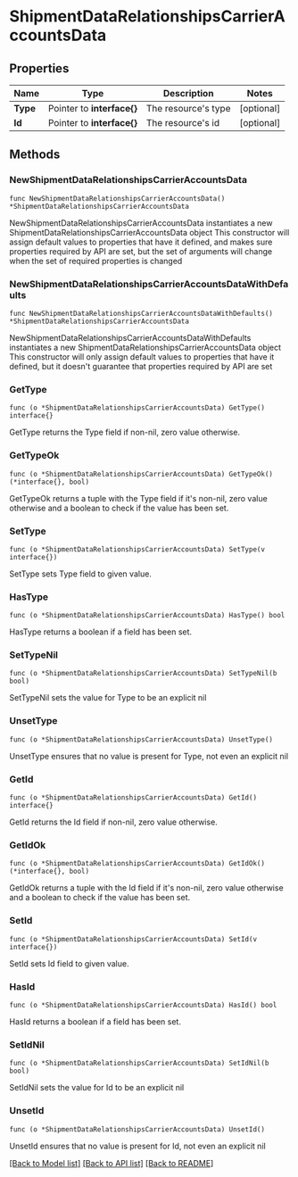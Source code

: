 # ShipmentDataRelationshipsCarrierAccountsData

## Properties

Name | Type | Description | Notes
------------ | ------------- | ------------- | -------------
**Type** | Pointer to **interface{}** | The resource&#39;s type | [optional] 
**Id** | Pointer to **interface{}** | The resource&#39;s id | [optional] 

## Methods

### NewShipmentDataRelationshipsCarrierAccountsData

`func NewShipmentDataRelationshipsCarrierAccountsData() *ShipmentDataRelationshipsCarrierAccountsData`

NewShipmentDataRelationshipsCarrierAccountsData instantiates a new ShipmentDataRelationshipsCarrierAccountsData object
This constructor will assign default values to properties that have it defined,
and makes sure properties required by API are set, but the set of arguments
will change when the set of required properties is changed

### NewShipmentDataRelationshipsCarrierAccountsDataWithDefaults

`func NewShipmentDataRelationshipsCarrierAccountsDataWithDefaults() *ShipmentDataRelationshipsCarrierAccountsData`

NewShipmentDataRelationshipsCarrierAccountsDataWithDefaults instantiates a new ShipmentDataRelationshipsCarrierAccountsData object
This constructor will only assign default values to properties that have it defined,
but it doesn't guarantee that properties required by API are set

### GetType

`func (o *ShipmentDataRelationshipsCarrierAccountsData) GetType() interface{}`

GetType returns the Type field if non-nil, zero value otherwise.

### GetTypeOk

`func (o *ShipmentDataRelationshipsCarrierAccountsData) GetTypeOk() (*interface{}, bool)`

GetTypeOk returns a tuple with the Type field if it's non-nil, zero value otherwise
and a boolean to check if the value has been set.

### SetType

`func (o *ShipmentDataRelationshipsCarrierAccountsData) SetType(v interface{})`

SetType sets Type field to given value.

### HasType

`func (o *ShipmentDataRelationshipsCarrierAccountsData) HasType() bool`

HasType returns a boolean if a field has been set.

### SetTypeNil

`func (o *ShipmentDataRelationshipsCarrierAccountsData) SetTypeNil(b bool)`

 SetTypeNil sets the value for Type to be an explicit nil

### UnsetType
`func (o *ShipmentDataRelationshipsCarrierAccountsData) UnsetType()`

UnsetType ensures that no value is present for Type, not even an explicit nil
### GetId

`func (o *ShipmentDataRelationshipsCarrierAccountsData) GetId() interface{}`

GetId returns the Id field if non-nil, zero value otherwise.

### GetIdOk

`func (o *ShipmentDataRelationshipsCarrierAccountsData) GetIdOk() (*interface{}, bool)`

GetIdOk returns a tuple with the Id field if it's non-nil, zero value otherwise
and a boolean to check if the value has been set.

### SetId

`func (o *ShipmentDataRelationshipsCarrierAccountsData) SetId(v interface{})`

SetId sets Id field to given value.

### HasId

`func (o *ShipmentDataRelationshipsCarrierAccountsData) HasId() bool`

HasId returns a boolean if a field has been set.

### SetIdNil

`func (o *ShipmentDataRelationshipsCarrierAccountsData) SetIdNil(b bool)`

 SetIdNil sets the value for Id to be an explicit nil

### UnsetId
`func (o *ShipmentDataRelationshipsCarrierAccountsData) UnsetId()`

UnsetId ensures that no value is present for Id, not even an explicit nil

[[Back to Model list]](../README.md#documentation-for-models) [[Back to API list]](../README.md#documentation-for-api-endpoints) [[Back to README]](../README.md)


